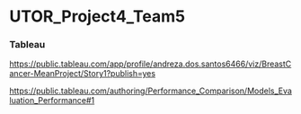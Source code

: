 # UTOR_Project4_Team5

### Tableau

https://public.tableau.com/app/profile/andreza.dos.santos6466/viz/BreastCancer-MeanProject/Story1?publish=yes


https://public.tableau.com/authoring/Performance_Comparison/Models_Evaluation_Performance#1
